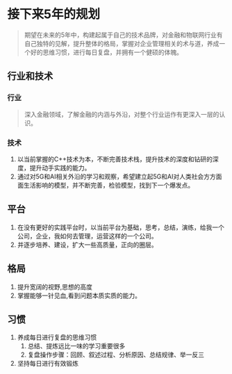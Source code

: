 # 接下来5年的规划
> 期望在未来的5年中，构建起属于自己的技术品牌，对金融和物联网行业有自己独特的见解，提升整体的格局，掌握对企业管理相关的术与道，养成一个好的思维习惯，进行每日复盘，并拥有一个健硕的体魄。
## 行业和技术
### 行业
> 深入金融领域，了解金融的内涵与外沿，对整个行业运作有更深入一层的认识。

### 技术
1. 以当前掌握的C++技术为本，不断完善技术栈，提升技术的深度和钻研的深度，提升动手实践的能力。
2. 通过对5G和AI相关外沿的学习和观察，希望建立起5G和AI对人类社会方方面面生活影响的模型，并不断完善，检验模型，找到下一个爆发点。

## 平台
1. 在没有更好的实践平台时，以当前平台为基础，思考，总结，演练，给我一个公司，企业，我如何去管理，运营这样的一个公司。
2. 并逐步培养、建设，扩大一些高质量，正向的圈层。

## 格局
1. 提升宽阔的视野,思想的高度
2. 掌握能够一针见血,看到问题本质实质的能力。

## 习惯
1. 养成每日进行复盘的思维习惯
   1. 总结、提炼远比一味的学习重要很多
   2. 复盘操作步骤：回顾、叙述过程、分析原因、总结规律、举一反三
2. 坚持每日进行有效锻炼